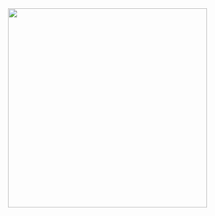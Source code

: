<h2 align="center">
 <a href="https://discord.com/users/461991104569671697"><img  width="400px" src="https://lanyard.kyrie25.me/api/461991104569671697?decoration=true&useDisplayName=true&animationDuration=2s&waveColor=7ea1f3&imgStyle=square&imgBorderRadius=16px&&bg=DD272700&idleMessage=Nothingness"></a>
<br> </br>
 </h2>
<p align="center">
  <br> </br>

